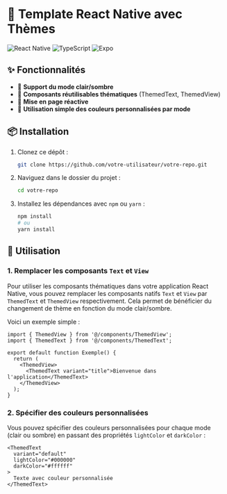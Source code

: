# 🚀 Template React Native avec Thèmes

![React Native](https://img.shields.io/badge/React%20Native-v0.70-blue?style=flat-square)
![TypeScript](https://img.shields.io/badge/TypeScript-4.9-blue?style=flat-square)
![Expo](https://img.shields.io/badge/Expo-48.0.0-lightgrey?style=flat-square)


## ✨ Fonctionnalités

- 🎨 **Support du mode clair/sombre**
- 🧩 **Composants réutilisables thématiques** (ThemedText, ThemedView)
- 📱 **Mise en page réactive**
- 🔧 **Utilisation simple des couleurs personnalisées par mode**


## 📦 Installation

1. Clonez ce dépôt :
    ```bash
    git clone https://github.com/votre-utilisateur/votre-repo.git
    ```
2. Naviguez dans le dossier du projet :
    ```bash
    cd votre-repo
    ```
3. Installez les dépendances avec `npm` ou `yarn` :
    ```bash
    npm install
    # ou
    yarn install
    ```


## 🚀 Utilisation

### 1. Remplacer les composants `Text` et `View`
Pour utiliser les composants thématiques dans votre application React Native, vous pouvez remplacer les composants natifs `Text` et `View` par `ThemedText` et `ThemedView` respectivement. Cela permet de bénéficier du changement de thème en fonction du mode clair/sombre.

Voici un exemple simple :

```tsx
import { ThemedView } from '@/components/ThemedView';
import { ThemedText } from '@/components/ThemedText';

export default function Exemple() {
  return (
    <ThemedView>
      <ThemedText variant="title">Bienvenue dans l'application</ThemedText>
    </ThemedView>
  );
}
```

### 2. Spécifier des couleurs personnalisées
Vous pouvez spécifier des couleurs personnalisées pour chaque mode (clair ou sombre) en passant des propriétés `lightColor` et `darkColor` :

```tsx
<ThemedText
  variant="default"
  lightColor="#000000"
  darkColor="#ffffff"
>
  Texte avec couleur personnalisée
</ThemedText>